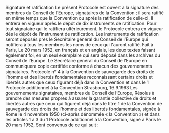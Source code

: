 Signature et ratification
Le présent Protocole est ouvert à la signature des membres du
Conseil de l’Europe, signataires de la Convention ; il sera ratifié
en même temps que la Convention ou après la ratification de
celle-ci. Il entrera en vigueur après le dépôt de dix instruments
de ratification. Pour tout signataire qui le ratifiera ultérieurement,
le Protocole entrera en vigueur dès le dépôt de l’instrument de
ratification.
Les instruments de ratification seront déposés près le Secrétaire
général du Conseil de l’Europe qui notifiera à tous les membres
les noms de ceux qui l’auront ratifié.
Fait à Paris, Le 20 mars 1952, en français et en anglais, les
deux textes faisant également foi, en un seul exemplaire qui sera
déposé dans les archives du Conseil de l’Europe. Le Secrétaire
général du Conseil de l’Europe en communiquera copie certifiée
conforme à chacun des gouvernements signataires.
Protocole n° 4
à la Convention de sauvegarde
des droits de l’homme et des libertés
fondamentales reconnaissant certains
droits et libertés autres que ceux
figurant déjà dans la Convention
et dans le 1 Protocole
additionnel à la Convention
Strasbourg, 16.9.1963
Les gouvernements signataires, membres du Conseil de
l’Europe,
Résolus à prendre des mesures propres à assurer la garantie
collective de droits et libertés autres que ceux qui figurent déjà dans
le titre 1 de la Convention de sauvegarde des droits de l’homme et
des libertés fondamentales, signée à Rome le 4 novembre 1950
(ci-après dénommée « la Convention ») et dans les articles 1 à 3
du 1 Protocole additionnel à la Convention, signé à Paris
le 20 mars 1952,
Sont convenus de ce qui suit :